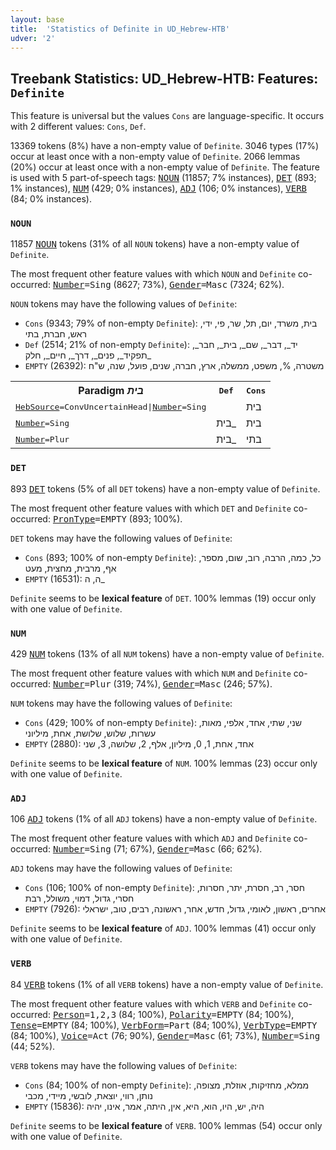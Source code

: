 ```yaml
---
layout: base
title:  'Statistics of Definite in UD_Hebrew-HTB'
udver: '2'
---
```


## Treebank Statistics: UD_Hebrew-HTB: Features: `Definite`

This feature is universal but the values `Cons` are language-specific.
It occurs with 2 different values: `Cons`, `Def`.

13369 tokens (8%) have a non-empty value of `Definite`.
3046 types (17%) occur at least once with a non-empty value of `Definite`.
2066 lemmas (20%) occur at least once with a non-empty value of `Definite`.
The feature is used with 5 part-of-speech tags: <tt><a href="he_htb-pos-NOUN.html">NOUN</a></tt> (11857; 7% instances), <tt><a href="he_htb-pos-DET.html">DET</a></tt> (893; 1% instances), <tt><a href="he_htb-pos-NUM.html">NUM</a></tt> (429; 0% instances), <tt><a href="he_htb-pos-ADJ.html">ADJ</a></tt> (106; 0% instances), <tt><a href="he_htb-pos-VERB.html">VERB</a></tt> (84; 0% instances).

### `NOUN`

11857 <tt><a href="he_htb-pos-NOUN.html">NOUN</a></tt> tokens (31% of all `NOUN` tokens) have a non-empty value of `Definite`.

The most frequent other feature values with which `NOUN` and `Definite` co-occurred: <tt><a href="he_htb-feat-Number.html">Number</a></tt><tt>=Sing</tt> (8627; 73%), <tt><a href="he_htb-feat-Gender.html">Gender</a></tt><tt>=Masc</tt> (7324; 62%).

`NOUN` tokens may have the following values of `Definite`:

* `Cons` (9343; 79% of non-empty `Definite`): בית, משרד, יום, תל, שר, פי, ידי, ראש, חברת, בתי
* `Def` (2514; 21% of non-empty `Definite`): יד_, דבר_, שם_, בית_, חבר_, תפקיד_, פנים_, דרך_, חיים_, חלק_
* `EMPTY` (26392): משטרה, %, משפט, ממשלה, ארץ, חברה, שנים, פועל, שנה, ש"ח

<table>
  <tr><th>Paradigm <i>בית</i></th><th><tt>Def</tt></th><th><tt>Cons</tt></th></tr>
  <tr><td><tt><tt><a href="he_htb-feat-HebSource.html">HebSource</a></tt><tt>=ConvUncertainHead</tt>|<tt><a href="he_htb-feat-Number.html">Number</a></tt><tt>=Sing</tt></tt></td><td></td><td>בית</td></tr>
  <tr><td><tt><tt><a href="he_htb-feat-Number.html">Number</a></tt><tt>=Sing</tt></tt></td><td>בית_</td><td>בית</td></tr>
  <tr><td><tt><tt><a href="he_htb-feat-Number.html">Number</a></tt><tt>=Plur</tt></tt></td><td>בית_</td><td>בתי</td></tr>
</table>

### `DET`

893 <tt><a href="he_htb-pos-DET.html">DET</a></tt> tokens (5% of all `DET` tokens) have a non-empty value of `Definite`.

The most frequent other feature values with which `DET` and `Definite` co-occurred: <tt><a href="he_htb-feat-PronType.html">PronType</a></tt><tt>=EMPTY</tt> (893; 100%).

`DET` tokens may have the following values of `Definite`:

* `Cons` (893; 100% of non-empty `Definite`): כל, כמה, הרבה, רוב, שום, מספר, אף, מרבית, מחצית, מעט
* `EMPTY` (16531): ה, ה_

`Definite` seems to be **lexical feature** of `DET`. 100% lemmas (19) occur only with one value of `Definite`.

### `NUM`

429 <tt><a href="he_htb-pos-NUM.html">NUM</a></tt> tokens (13% of all `NUM` tokens) have a non-empty value of `Definite`.

The most frequent other feature values with which `NUM` and `Definite` co-occurred: <tt><a href="he_htb-feat-Number.html">Number</a></tt><tt>=Plur</tt> (319; 74%), <tt><a href="he_htb-feat-Gender.html">Gender</a></tt><tt>=Masc</tt> (246; 57%).

`NUM` tokens may have the following values of `Definite`:

* `Cons` (429; 100% of non-empty `Definite`): שני, שתי, אחד, אלפי, מאות, עשרות, שלוש, שלושת, אחת, מיליוני
* `EMPTY` (2880): אחד, אחת, 1, 0, מיליון, אלף, 2, שלושה, 3, שני

`Definite` seems to be **lexical feature** of `NUM`. 100% lemmas (23) occur only with one value of `Definite`.

### `ADJ`

106 <tt><a href="he_htb-pos-ADJ.html">ADJ</a></tt> tokens (1% of all `ADJ` tokens) have a non-empty value of `Definite`.

The most frequent other feature values with which `ADJ` and `Definite` co-occurred: <tt><a href="he_htb-feat-Number.html">Number</a></tt><tt>=Sing</tt> (71; 67%), <tt><a href="he_htb-feat-Gender.html">Gender</a></tt><tt>=Masc</tt> (66; 62%).

`ADJ` tokens may have the following values of `Definite`:

* `Cons` (106; 100% of non-empty `Definite`): חסר, רב, חסרת, יתר, חסרות, חסרי, גדול, דמוי, משולל, רבת
* `EMPTY` (7926): אחרים, ראשון, לאומי, גדול, חדש, אחר, ראשונה, רבים, טוב, ישראלי

`Definite` seems to be **lexical feature** of `ADJ`. 100% lemmas (41) occur only with one value of `Definite`.

### `VERB`

84 <tt><a href="he_htb-pos-VERB.html">VERB</a></tt> tokens (1% of all `VERB` tokens) have a non-empty value of `Definite`.

The most frequent other feature values with which `VERB` and `Definite` co-occurred: <tt><a href="he_htb-feat-Person.html">Person</a></tt><tt>=1,2,3</tt> (84; 100%), <tt><a href="he_htb-feat-Polarity.html">Polarity</a></tt><tt>=EMPTY</tt> (84; 100%), <tt><a href="he_htb-feat-Tense.html">Tense</a></tt><tt>=EMPTY</tt> (84; 100%), <tt><a href="he_htb-feat-VerbForm.html">VerbForm</a></tt><tt>=Part</tt> (84; 100%), <tt><a href="he_htb-feat-VerbType.html">VerbType</a></tt><tt>=EMPTY</tt> (84; 100%), <tt><a href="he_htb-feat-Voice.html">Voice</a></tt><tt>=Act</tt> (76; 90%), <tt><a href="he_htb-feat-Gender.html">Gender</a></tt><tt>=Masc</tt> (61; 73%), <tt><a href="he_htb-feat-Number.html">Number</a></tt><tt>=Sing</tt> (44; 52%).

`VERB` tokens may have the following values of `Definite`:

* `Cons` (84; 100% of non-empty `Definite`): ממלא, מחזיקות, אוזלת, מצופה, נותן, רווי, יוצאת, לובשי, מיידי, מכבי
* `EMPTY` (15836): היה, יש, היו, הוא, היא, אין, היתה, אמר, אינו, יהיה

`Definite` seems to be **lexical feature** of `VERB`. 100% lemmas (54) occur only with one value of `Definite`.

